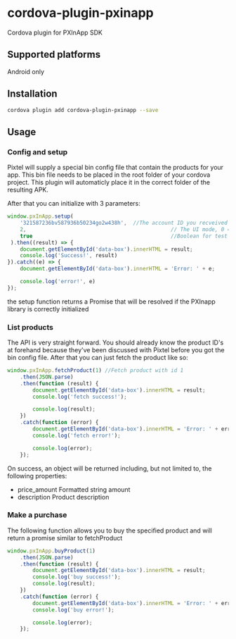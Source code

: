 # cordova-plugin-pxinapp
Cordova plugin for PXInApp SDK

## Supported platforms

Android only

## Installation

```bash
cordova plugin add cordova-plugin-pxinapp --save
```


## Usage


### Config and setup
Pixtel will supply a special bin config file that contain the products for your app. This bin file needs to be placed in the root folder of your cordova project. This plugin will automaticly place it in the correct folder of the resulting APK.

After that you can initialize with 3 parameters:
```javascript
window.pxInApp.setup(
    '321587236bv587936b50234go2w438h',  //The account ID you recveived from Pixtel
    2,                                              // The UI mode, 0 = game ui, 2 = sdk UI, 1 = hybrid
    true                                            //Boolean for test mode
 ).then((result) => {
    document.getElementById('data-box').innerHTML = result;
    console.log('Success!', result)
}).catch((e) => {
    document.getElementById('data-box').innerHTML = 'Error: ' + e;

    console.log('error!', e)
});
```
the setup function returns a Promise that will be resolved if the PXInapp library is correctly initialized

### List products

The API is very straight forward. You should already know the product ID's at forehand because they've been discussed with Pixtel before you got the bin config file.
After that you can just fetch the product like so:

```javascript
window.pxInApp.fetchProduct(1) //Fetch product with id 1
    .then(JSON.parse)
    .then(function (result) {
        document.getElementById('data-box').innerHTML = result;
        console.log('fetch success!');

        console.log(result);
    })
    .catch(function (error) {
        document.getElementById('data-box').innerHTML = 'Error: ' + error;
        console.log('fetch error!');

        console.log(error);
    });
```

On success, an object will be returned including, but not limited to, the following properties:
* price_amount  Formatted string amount
* description   Product description

### Make a purchase

The following function allows you to buy the specified product and will return a promise similar to fetchProduct

```javascript
window.pxInApp.buyProduct(1)
    .then(JSON.parse)
    .then(function (result) {
        document.getElementById('data-box').innerHTML = result;
        console.log('buy success!');
        console.log(result);
    })
    .catch(function (error) {
        document.getElementById('data-box').innerHTML = 'Error: ' + error;
        console.log('buy error!');

        console.log(error);
    });
```
